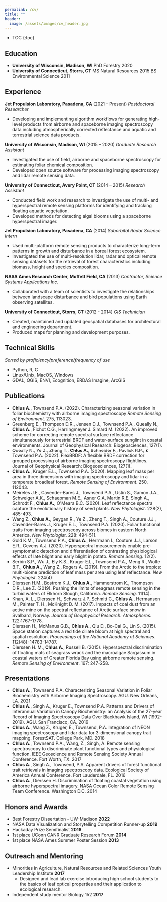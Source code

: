```yaml
---
permalink: /cv/
title: ""
header:
  image: /assets/images/cv_header.jpg
---
```


- TOC
{:toc}


## Education

- **University of Wisconsin, Madison, WI**
	PhD Forestry 2020
- **University of Connecticut, Storrs, CT**
	MS Natural Resources 2015
	BS Environmental Science 2011

## Experience

**Jet Propulsion Laboratory, Pasadena, CA** (2021 – Present)
  *Postdoctoral Researcher*
  - Developing and implementing algorithm workflows for generating high-level products from airborne and spaceborne imaging spectroscopy data
    including atmospherically corrected reflectance and aquatic and terrestrial science data products.

**University of Wisconsin, Madison, WI** (2015 – 2020)
  *Graduate Research Assistant*
  - Investigated the use of field, airborne and spaceborne spectroscopy for estimating foliar chemical composition.
  - Developed open source software for processing imaging spectroscopy and lidar remote sensing data.

**University of Connecticut, Avery Point, CT** (2014 – 2015)
  *Research Assistant*
  - Conducted field work and research to investigate the use of multi- and hyperspectral remote
	sensing platforms for identifying and tracking floating aquatic vegetation.
  - Developed methods for detecting algal blooms using a spaceborne hyperspectral imager.

**Jet Propulsion Laboratory, Pasadena, CA** (2014)
  *Suborbital Radar Science Intern*
  - Used multi-platform remote sensing products to characterize long-term patterns in growth and
	disturbance in a boreal forest ecosystem.
  - Investigated the use of multi-resolution lidar, radar
	and optical remote sensing datasets for the retrieval of forest characteristics including biomass,
	height and species composition.

**NASA Ames Research Center, Moffett Field, CA** (2013)
  *Contractor, Science Systems Applications Inc.*
  - Collaborated with a team of scientists to investigate the relationships between landscape
	disturbance and bird populations using Earth observing satellites.

**University of Connecticut, Storrs, CT** (2012 - 2014)
  *GIS Technician*
  - Created, maintained and updated geospatial databases for architectural and engineering department.
  - Produced maps for planning and development purposes.

## Technical Skills
*Sorted by proficiency/preference/frequency of use*
- Python, R, C
- Linux/Unix, MacOS, Windows
- GDAL, QGIS, ENVI, Ecognition, ERDAS Imagine, ArcGIS

## Publications
- **Chlus A.**, Townsend P.A. (2022). Characterizing seasonal variation in foliar biochemistry
with airborne imaging spectroscopy *Remote Sensing of Environment*. 275, 113023.
- Greenberg E., Thompson D.R., Jensen D.J., Townsend P.A., Queally N., **Chlus A.**, Fichot C.G., Harringmeyer J.
Simard M. (2022). An improved scheme for correcting remote spectral surface reflectance simultaneously for terrestrial BRDF
and water-surface sunglint in coastal environments. Journal of Geophysical Research: Biogeosciences, 127(1).
- Queally N., Ye Z., Zheng T., **Chlus A.**, Schneider F., Pavlick R.P., & Townsend P.A. (2022).
FlexBRDF: A flexible BRDF correction for grouped processing of airborne imaging spectroscopy flightlines.
Journal of Geophysical Research: Biogeosciences, 127(1).
- **Chlus A.**, Kruger E.L., Townsend P.A. (2020). Mapping leaf mass per area in three dimensions with
imaging spectroscopy and lidar in a temperate broadleaf forest. *Remote Sensing of Environment*. 250, 112043.
- Meireles J.E., Cavender‐Bares J., Townsend P.A., Ustin S., Gamon J.A., Schweiger A.K., Schaepman M.E.,
Asner G.A, Martin R.E, Singh A., Schrodt F., **Chlus A.**, O'Meara B.C. (2020). Leaf reflectance spectra
capture the evolutionary history of seed plants. *New Phytologist*. 228(2), 485-493.
- Wang Z., **Chlus A.**, Geygan R., Ye Z., Zheng T., Singh A., Couture J.J., Cavender-Bares J.,
Kruger E.L., Townsend P.A. (2020). Foliar functional traits from imaging spectroscopy across
biomes in eastern North America. *New Phytologist*. 228: 494-511.
- Gold K.M., Townsend P.A., **Chlus A.**, Herrmann I., Couture J.J., Larson E.R., Gevens
A.J. (2020).  Hyperspectral measurements enable pre-symptomatic detection and differentiation of
contrasting physiological effects of late blight and early blight in potato. *Remote Sensing*. 12(2).
- Serbin S.P., Wu J., Ely K.S., Kruger E.L., Townsend P.A., Meng R., Wolfe B.T., **Chlus A.**, Wang Z.,
Rogers A. (2019). From the Arctic to the tropics: multi-biome prediction of leaf mass per area using
leaf reflectance. *New Phytologist*. 224(4)
- Dierssen H.M., Bostrom K.J., **Chlus A.**, Hammerstrom K., Thompson D.R., Lee Z. (2019). Pushing
the limits of seagrass remote sensing in the turbid waters of
Elkhorn Slough, California. *Remote Sensing*. 11(14).
-  Khan, A. L., Dierssen H., Schwarz J.P.,Schmitt C., **Chlus A.**, Hermanson M., Painter T. H.,
McKnight D. M. (2017). Impacts of coal dust from an active mine on the spectral reﬂectance of Arctic
surface snow in Svalbard, Norway. *Journal of Geophysical Research: Atmospheres*. 122:1767-1778.
-  Dierssen H., McManus G.B., **Chlus A.**, Qiu D., Bo-Cai G., Lin S. (2015). Space station captures a
red tide ciliate bloom at high spectral and spatial resolution. *Proceedings of the National Academy
of Sciences*. 112(48): 14783-14787.
-  Dierssen H. M., **Chlus A.**, Russell B. (2015). Hyperspectral
discrimination of floating mats of seagrass wrack and the macroalgae Sargassum in coastal waters of
Greater Florida Bay using airborne remote sensing. *Remote Sensing of Environment*. 167: 247-258.

## Presentations
- **Chlus A.**, Townsend P.A. Characterizing Seasonal Variation in Foliar Biochemistry with Airborne Imaging Spectroscopy.
  AGU. New Orleans, LA. 2021
- **Chlus A.**, Singh A., Kruger E., Townsend P.A. Patterns and Drivers of Interannual Variation in
  Canopy Biochemistry: an Analysis of the 27-year Record of Imaging Spectroscopy Data Over Blackhawk
  Island, WI (1992-2019). AGU. San Francisco, CA. 2019
- **Chlus A.**, Wang Z., Kruger, E., Townsend, P.A. Integration of NEON imaging spectroscopy and lidar data for 3-dimensional canopy trait mapping. ForestSAT. College Park, MD. 2018
- **Chlus A.**, Townsend P.A., Wang, Z., Singh, A. Remote sensing spectroscopy to discriminate plant functional types and physiological function. IEEE Geoscience and Remote Sensing Society Annual Conference. Fort Worth, TX. 2017
- **Chlus A.**, Singh A., Townsend, P.A. Apparent drivers of forest functional trait retrievals in imaging spectroscopy data. Ecological Society of America Annual Conference. Fort Lauderdale, FL. 2016
- **Chlus A.**, Dierssen H. Discrimination of floating coastal vegetation using airborne
  hyperspectral imagery. NASA Ocean Color Remote Sensing Team Conference. Washington D.C. 2014


## Honors and Awards
- Best Forestry Dissertation - UW-Madison                                   **2022**
- NASA Data Visualization and Storytelling Competition Runner-up            **2019**
- Hackaday Prize Semifinalist                           		             **2016**
- 1st place UConn CANR Graduate Research Forum 						         **2014**
- 1st place NASA Ames Summer Poster Session 						         **2013**

## Outreach and Mentoring
-  Minorities in Agriculture, Natural Resources and Related Sciences Youth Leadership Institute **2017**
   - Designed and lead lab exercise introducing high school students to the basics of leaf optical
     properties and their application to ecological research.
-  Independent study mentor Biology 152  **2017**

